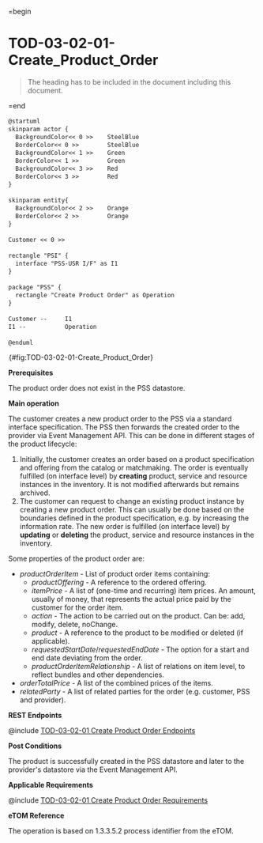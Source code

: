 =begin

# TOD-03-02-01-Create_Product_Order

> The heading has to be included in the document including this document.

=end

```plantuml
@startuml
skinparam actor {
  BackgroundColor<< 0 >> 	SteelBlue
  BorderColor<< 0 >> 		SteelBlue
  BackgroundColor<< 1 >> 	Green
  BorderColor<< 1 >> 		Green
  BackgroundColor<< 3 >> 	Red
  BorderColor<< 3 >> 		Red
}

skinparam entity{
  BackgroundColor<< 2 >> 	Orange
  BorderColor<< 2 >> 		Orange
}

Customer << 0 >> 

rectangle "PSI" {
  interface "PSS-USR I/F" as I1
}

package "PSS" {
  rectangle "Create Product Order" as Operation
}

Customer --	    I1
I1 --           Operation

@enduml

```

![**TOD-03-02-01**: Create Product Order](../../common/pixel.png){#fig:TOD-03-02-01-Create_Product_Order}

**Prerequisites**

The product order does not exist in the PSS datastore.

**Main operation**

The customer creates a new product order to the PSS via a standard interface specification.
The PSS then forwards the created order to the provider via Event Management API.
This can be done in different stages of the product lifecycle:

1. Initially, the customer creates an order based on a product specification and offering from the catalog or matchmaking.
  The order is eventually fulfilled (on interface level) by **creating** product, service and resource instances in the inventory.
  It is not modified afterwards but remains archived.
2. The customer can request to change an existing product instance by creating a new product order.
  This can usually be done based on the boundaries defined in the product specification, e.g. by increasing the information rate.
  The new order is fulfilled (on interface level) by **updating** or **deleting** the product, service and resource instances in the inventory.

Some properties of the product order are:

* *productOrderItem* - List of product order items containing:
  * *productOffering* - A reference to the ordered offering.
  * *itemPrice* - A list of (one-time and recurring) item prices.
    An amount, usually of money, that represents the actual price paid by the customer for the order item.
  * *action* - The action to be carried out on the product.
    Can be: add, modify, delete, noChange.
  * *product* - A reference to the product to be modified or deleted (if applicable).
  * *requestedStartDate*/*requestedEndDate* - The option for a start and end date deviating from the order.
  * *productOrderItemRelationship* - A list of relations on item level, to reflect bundles and other dependencies.
* *orderTotalPrice* - A list of the combined prices of the items.
* *relatedParty* - A list of related parties for the order (e.g. customer, PSS and provider).

**REST Endpoints**

@include [TOD-03-02-01 Create Product Order Endpoints](endpoints/TOD-03-02-01-Create_Product_Order-endpoints.md)

**Post Conditions**

The product is successfully created in the PSS datastore and later to the provider's datastore via the Event Management API.

**Applicable Requirements**

@include [TOD-03-02-01 Create Product Order Requirements](requirements/TOD-03-02-01-Create_Product_Order-requirements.md)

**eTOM Reference**

The operation is based on 1.3.3.5.2 process identifier from the eTOM.

